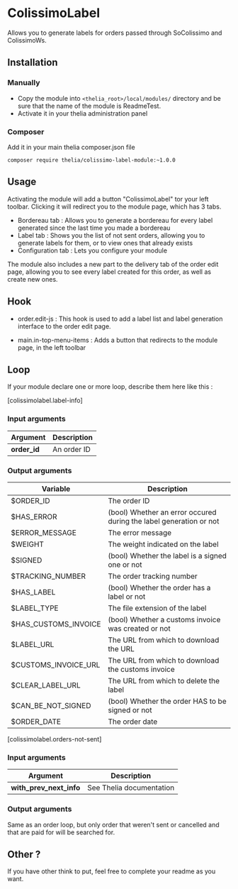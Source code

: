 # ColissimoLabel

Allows you to generate labels for orders passed through SoColissimo and ColissimoWs.

## Installation

### Manually

* Copy the module into ```<thelia_root>/local/modules/``` directory and be sure that the name of the module is ReadmeTest.
* Activate it in your thelia administration panel

### Composer

Add it in your main thelia composer.json file

```
composer require thelia/colissimo-label-module:~1.0.0
```

## Usage

Activating the module will add a button "ColissimoLabel" tor your left toolbar. Clicking it will
redirect you to the module page, which has 3 tabs.

- Bordereau tab : Allows you to generate a bordereau for every label generated since the last time you made a bordereau
- Label tab : Shows you the list of not sent orders, allowing you to generate labels for them, or to view ones that already exists
- Configuration tab : Lets you configure your module

The module also includes a new part to the delivery tab of the order edit page, allowing you to see every label
created for this order, as well as create new ones.

## Hook

 - order.edit-js : This hook is used to add a label list and label generation interface
 to the order edit page.
 
 - main.in-top-menu-items : Adds a button that redirects to the module page, in the left toolbar

## Loop

If your module declare one or more loop, describe them here like this :

[colissimolabel.label-info]

### Input arguments

|Argument |Description |
|---      |--- |
|**order_id** | An order ID |

### Output arguments

|Variable   |Description |
|---        |--- |
|$ORDER_ID    | The order ID |
|$HAS_ERROR    | (bool) Whether an error occured during the label generation or not |
|$ERROR_MESSAGE    | The error message |
|$WEIGHT    | The weight indicated on the label |
|$SIGNED    | (bool) Whether the label is a signed one or not |
|$TRACKING_NUMBER    | The order tracking number |
|$HAS_LABEL    | (bool) Whether the order has a label or not |
|$LABEL_TYPE    | The file extension of the label |
|$HAS_CUSTOMS_INVOICE    | (bool) Whether a customs invoice was created or not |
|$LABEL_URL    | The URL from which to download the URL |
|$CUSTOMS_INVOICE_URL    | The URL from which to download the customs invoice |
|$CLEAR_LABEL_URL    | The URL from which to delete the label |
|$CAN_BE_NOT_SIGNED    | (bool) Whether the order HAS to be signed or not |
|$ORDER_DATE    | The order date |

[colissimolabel.orders-not-sent]

### Input arguments

|Argument |Description |
|---      |--- |
|**with_prev_next_info** | See Thelia documentation |

### Output arguments

Same as an order loop, but only order that weren't sent or cancelled and that are paid for will be searched for.

## Other ?

If you have other think to put, feel free to complete your readme as you want.
